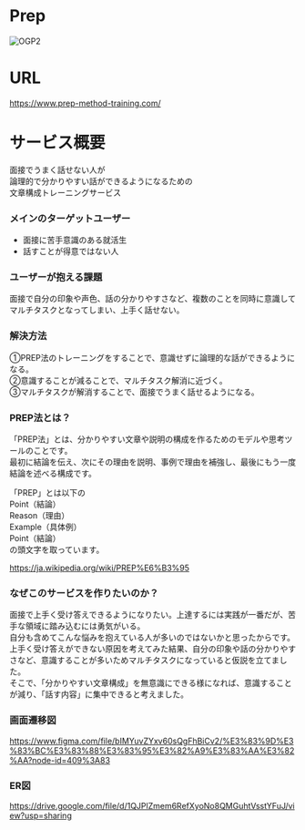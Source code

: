 # **Prep**
![OGP2](https://user-images.githubusercontent.com/80795057/165907080-16634b03-942f-4470-a8d6-428cee507188.png)

# **URL**

https://www.prep-method-training.com/

# **サービス概要**

面接でうまく話せない人が  
論理的で分かりやすい話ができるようになるための  
文章構成トレーニングサービス  

### **メインのターゲットユーザー**

- 面接に苦手意識のある就活生
- 話すことが得意ではない人

### **ユーザーが抱える課題**

面接で自分の印象や声色、話の分かりやすさなど、複数のことを同時に意識してマルチタスクとなってしまい、上手く話せない。

### **解決方法**

①PREP法のトレーニングをすることで、意識せずに論理的な話ができるようになる。  
②意識することが減ることで、マルチタスク解消に近づく。  
③マルチタスクが解消することで、面接でうまく話せるようになる。  

### **PREP法とは？**

「PREP法」とは、分かりやすい文章や説明の構成を作るためのモデルや思考ツールのことです。  
最初に結論を伝え、次にその理由を説明、事例で理由を補強し、最後にもう一度結論を述べる構成です。

「PREP」とは以下の  
Point（結論）  
Reason（理由）  
Example（具体例）  
Point（結論）  
の頭文字を取っています。

https://ja.wikipedia.org/wiki/PREP%E6%B3%95

### **なぜこのサービスを作りたいのか？**

面接で上手く受け答えできるようになりたい。上達するには実践が一番だが、苦手な領域に踏み込むには勇気がいる。  
自分も含めてこんな悩みを抱えている人が多いのではないかと思ったからです。  
上手く受け答えができない原因を考えてみた結果、自分の印象や話の分かりやすさなど、意識することが多いためマルチタスクになっていると仮説を立てました。  
そこで、「分かりやすい文章構成」を無意識にできる様になれば、意識することが減り、「話す内容」に集中できると考えました。  

### **画面遷移図**

https://www.figma.com/file/bIMYuvZYxv60sQgFhBiCv2/%E3%83%9D%E3%83%BC%E3%83%88%E3%83%95%E3%82%A9%E3%83%AA%E3%82%AA?node-id=409%3A83

### **ER図**

https://drive.google.com/file/d/1QJPlZmem6RefXyoNo8QMGuhtVsstYFuJ/view?usp=sharing